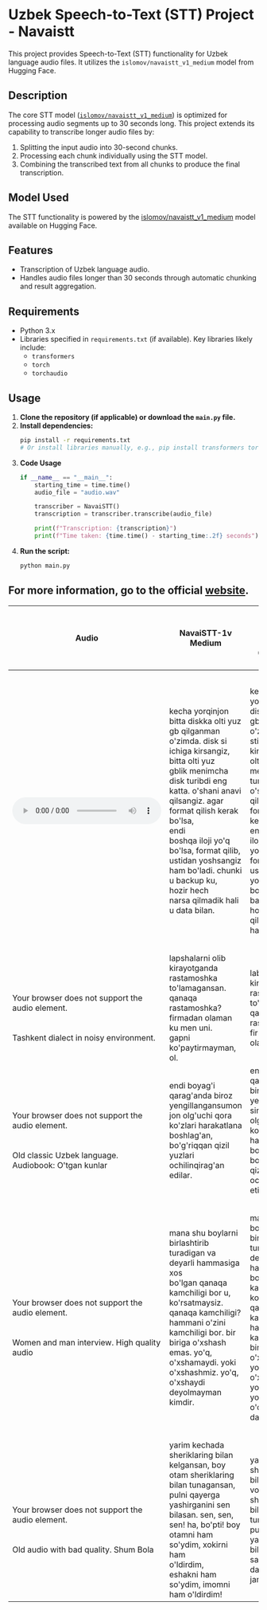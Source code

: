 # Uzbek Speech-to-Text (STT) Project - Navaistt

This project provides Speech-to-Text (STT) functionality for Uzbek language audio files. It utilizes the `islomov/navaistt_v1_medium` model from Hugging Face.

## Description

The core STT model ([`islomov/navaistt_v1_medium`](https://huggingface.co/islomov/navaistt_v1_medium)) is optimized for processing audio segments up to 30 seconds long. This project extends its capability to transcribe longer audio files by:
1.  Splitting the input audio into 30-second chunks.
2.  Processing each chunk individually using the STT model.
3.  Combining the transcribed text from all chunks to produce the final transcription.

## Model Used

The STT functionality is powered by the [islomov/navaistt_v1_medium](https://huggingface.co/islomov/navaistt_v1_medium) model available on Hugging Face.

## Features

-   Transcription of Uzbek language audio.
-   Handles audio files longer than 30 seconds through automatic chunking and result aggregation.

## Requirements

-   Python 3.x
-   Libraries specified in `requirements.txt` (if available). Key libraries likely include:
    -   `transformers`
    -   `torch`
    -   `torchaudio`

## Usage

1.  **Clone the repository (if applicable) or download the `main.py` file.**
2.  **Install dependencies:**
    ```bash
    pip install -r requirements.txt 
    # Or install libraries manually, e.g., pip install transformers torch pydub
    ```
3. **Code Usage**
    ```python
    if __name__ == "__main__":
        starting_time = time.time()
        audio_file = "audio.wav"

        transcriber = NavaiSTT()
        transcription = transcriber.transcribe(audio_file)

        print(f"Transcription: {transcription}")
        print(f"Time taken: {time.time() - starting_time:.2f} seconds")
    ```
4.  **Run the script:**
    ```bash
    python main.py
    ```

## For more information, go to the official [website](https://uz-speech.web.app/navaistt01m).

| Audio                                                                                                                                                                                                                                                                                                                                        | NavaiSTT-1v Medium                                                                                                                                                                                                                                                                                                                                                                                                                                                                                                                            | <br>                        <br>                            AIsha STT service: 02.05.2025<br>                        <br>                                                                                                                                                                                                                                                                                                                                                                                                     | <br>                        <br>                            Uzbekvoice STT service: 02.05.2025<br>                        <br>                                                                                                                                                                                                                                                                                                                                                                                                  |
|----------------------------------------------------------------------------------------------------------------------------------------------------------------------------------------------------------------------------------------------------------------------------------------------------------------------------------------------|-----------------------------------------------------------------------------------------------------------------------------------------------------------------------------------------------------------------------------------------------------------------------------------------------------------------------------------------------------------------------------------------------------------------------------------------------------------------------------------------------------------------------------------------------|-------------------------------------------------------------------------------------------------------------------------------------------------------------------------------------------------------------------------------------------------------------------------------------------------------------------------------------------------------------------------------------------------------------------------------------------------------------------------------------------------------------------------------|---------------------------------------------------------------------------------------------------------------------------------------------------------------------------------------------------------------------------------------------------------------------------------------------------------------------------------------------------------------------------------------------------------------------------------------------------------------------------------------------------------------------------------|
| <audio controls src="https://uz-speech.web.app/src/audio/hard_speech_nuriddin.mp3" title="Title"></audio> | kecha yorqinjon bitta diskka olti yuz gb qilganman o'zimda. disk si<br>                        ichiga kirsangiz, bitta olti yuz<br>                        gblik menimcha disk turibdi eng katta. o'shani anavi qilsangiz. agar format qilish kerak bo'lsa,<br>                        endi<br>                        boshqa iloji yo'q bo'lsa, format qilib, ustidan yoshsangiz ham bo'ladi. chunki u backup ku,<br>                        hozir hech<br>                        narsa qilmadik hali u data bilan.<br>                     | kecha yorqimjon bitta disk olti yuz gbat qiyaman o'zimda disk<br>                        stichga kirsangiz bitta olti yuz gbatli<br>                        menimcha disk turibdi eng katta o'shaniavi qilsangiz agar format qilish kerak bo'lsa endi boshqa<br>                        iloji<br>                        yo'q bo'lsa format qilib ustidan yozsangiz ham bo'ladi chunki u baribir bekabku hozir shu narsa<br>                        qilmadiy<br>                        hali udatamaa<br>                     | kejak orqanjon bitta disk olti yuzga vayt qilyaman o'zida diskiichga<br>                        kirsangiz bitta olti yuzga vaytli<br>                        monimcha disk turibdi eng katta oshani anovi qilsangiz agar format qilish kerak bo'lsa endi<br>                        boshqa iloji<br>                        yo'q bo'lsa format qilib ustidan yozsangiz ham bo'ladi chunki u bbbakabku hozir hech narsa<br>                        qilmadik hali<br>                        unda aytaman<br>                     |
| <br>                        <br>                            <br>                            Your browser does not support the audio element.<br>                        <br>                        <br>                            Tashkent dialect in noisy environment.<br>                        <br>                                   | lapshalarni olib kirayotganda rastamoshka to'lamagansan. qanaqa<br>                        rastamoshka? firmadan olaman ku men uni.<br>                        gapni ko'paytirmayman, ol.<br>                                                                                                                                                                                                                                                                                                                                                 | labchalarni olib kirayotganda rastamoshka to'lamangansan qanaqa<br>                        rastamoshka firmada olamankoat<br>                                                                                                                                                                                                                                                                                                                                                                                                 | labshalani olib kirayotganda rastamoshka to'lamangasa qanaqa<br>                        rastamoshka firmada olamankukazni<br>                        ko'paytiribman men o<br>                                                                                                                                                                                                                                                                                                                                                   |
| <br>                        <br>                            <br>                            Your browser does not support the audio element.<br>                        <br>                        <br>                            Old classic Uzbek language. Audiobook: O'tgan kunlar<br>                        <br>                     | endi boyag'i qarag'anda biroz yengillangansumon jon olg'uchi qora<br>                        ko'zlari harakatlana boshlag'an,<br>                        bo'g'riqqan qizil yuzlari ochilinqirag'an edilar.<br>                                                                                                                                                                                                                                                                                                                                | endi boyog'i qarag'anda biroz yengillangan simon jon olg'uchi qora<br>                        ko'zlari harakatlana boshlagan<br>                        bo'bo'g'ruqqan qizil yuzlari ochilimqiragan etilari<br>                                                                                                                                                                                                                                                                                                               | endi boyog'i qaraganda biroz yengillangan sumon jon olg'uvchi qora<br>                        ko'zlari harakatlana boshlag'an<br>                        bog'ruqqan qizil yuzlari ochilin qirag'an edilar<br>                                                                                                                                                                                                                                                                                                                   |
| <br>                        <br>                            <br>                            Your browser does not support the audio element.<br>                        <br>                        <br>                            Women and man interview. High quality audio<br>                        <br>                              | mana shu boylarni birlashtirib turadigan va deyarli hammasiga xos<br>                        bo'lgan qanaqa kamchiligi bor u,<br>                        ko'rsatmaysiz. qanaqa kamchiligi? hammani o'zini kamchiligi bor. bir biriga o'xshash emas. yo'q,<br>                        o'xshamaydi. yoki o'xshashmiz. yo'q, o'xshaydi deyolmayman kimdir.<br>                                                                                                                                                                                   | mana shu boylarni birlashtirib turadigan va deyarli hammasiga xos<br>                        bo'lgan qanaqa kamchiligi boru<br>                        ko'rsatmaysiz qanaqa kamchilig hammani o'zini kamchiligi bor birbiriga o'xshash emas yo'q<br>                        o'xshab oa<br>                        yoki o'xshashmi yo'q o'o'xishaydi davomiymankan<br>                                                                                                                                                         | mana shu boylani birlashtirib turadigan va deyarli hammasiga xos<br>                        bo'lgan qanaqa kamchiligi bor u<br>                        ko'rsatmaysiz qanaqa kamchiligi hammani o'zini kamchiligi bor bir biriga o'xshash emas yo<br>                        xshyoki<br>                        o'xshashmi o'qish edi daomiyman<br>                                                                                                                                                                              |
| <br>                        <br>                            <br>                            Your browser does not support the audio element.<br>                        <br>                        <br>                            Old audio with bad quality.  Shum Bola<br>                        <br>                                   | yarim kechada sheriklaring bilan kelgansan, boy otam sheriklaring<br>                        bilan tunagansan, pulni qayerga<br>                        yashirganini sen bilasan. sen, sen, sen! ha, bo'pti! boy otamni ham so'ydim, xokirni ham<br>                        o'ldirdim,<br>                        eshakni ham so'ydim, imomni ham o'ldirdim!<br>                                                                                                                                                                              | yarim kechada sheriklaring bilan kelgansan voya otami sheriklaring<br>                        bilan tunagansan pulni qayerga<br>                        yashirganni sen bilasan sen san sanaijamodi damaaaan jamodara 😵‍💫<br>                                                                                                                                                                                                                                                                                               | yarim kechada sheriklaring bilan kelgansan boy otamni sheriklaring<br>                        bilan tunagansan pulni qayerga<br>                        yashirgandi sen bilasan sansansan aaodam oiao eaodaa 😵‍💫<br>                                                                                                                                                                                                                                                                                                          |



